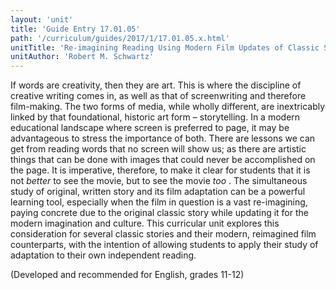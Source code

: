 ```yaml
---
layout: 'unit'
title: 'Guide Entry 17.01.05'
path: '/curriculum/guides/2017/1/17.01.05.x.html'
unitTitle: 'Re-imagining Reading Using Modern Film Updates of Classic Stories'
unitAuthor: 'Robert M. Schwartz'
---
```


<main>
 <p>
  If words are creativity, then they are art. This is where the discipline of creative writing comes in, as well as that of screenwriting and therefore film-making. The two forms of media, while wholly different, are inextricably linked by that foundational, historic art form – storytelling. In a modern educational landscape where screen is preferred to page, it may be advantageous to stress the importance of both. There are lessons we can get from reading words that no screen will show us; as there are artistic things that can be done with images that could never be accomplished on the page. It is imperative, therefore, to make it clear for students that it is not
  <em>
   better
  </em>
  to see the movie, but to see the movie
  <em>
   too
  </em>
  . The simultaneous study of original, written story and its film adaptation can be a powerful learning tool, especially when the film in question is a vast re-imagining, paying concrete due to the original classic story while updating it for the modern imagination and culture. This curricular unit explores this consideration for several classic stories and their modern, reimagined film counterparts, with the intention of allowing students to apply their study of adaptation to their own independent reading.
 </p>
 <p>
  (Developed and recommended for English, grades 11-12)
 </p>
</main>
